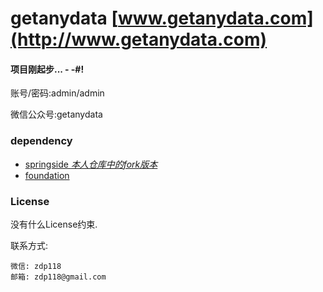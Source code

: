 # getanydata   [www.getanydata.com](http://www.getanydata.com)

#### 项目刚起步... - -#!

账号/密码:admin/admin

微信公众号:getanydata


### dependency
 + [springside *本人仓库中的fork版本*](https://github.com/hardenCN/springside4)
 + [foundation](http://foundation.zurb.com/docs/)


### License
  没有什么License约束.


  联系方式:

   ```
   微信: zdp118
   邮箱: zdp118@gmail.com
   ```


